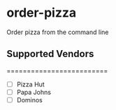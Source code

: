 # order-pizza
Order pizza from the command line

## Supported Vendors
=========================
- [ ] Pizza Hut
- [ ] Papa Johns
- [ ]  Dominos
